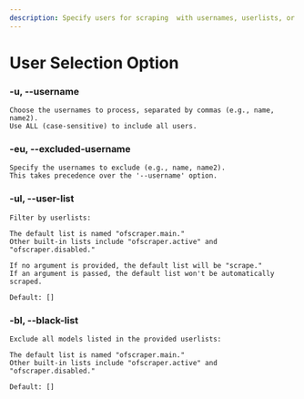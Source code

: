 ```yaml
---
description: Specify users for scraping  with usernames, userlists, or blacklists
---
```


# User Selection Option

### -u, --username

```
Choose the usernames to process, separated by commas (e.g., name, name2). 
Use ALL (case-sensitive) to include all users.
```



### -eu, --excluded-username

```
Specify the usernames to exclude (e.g., name, name2). 
This takes precedence over the '--username' option.
```



### -ul, --user-list

```
Filter by userlists:

The default list is named "ofscraper.main." 
Other built-in lists include "ofscraper.active" and "ofscraper.disabled."

If no argument is provided, the default list will be "scrape." 
If an argument is passed, the default list won't be automatically scraped.
```

```
Default: []
```

### -bl, --black-list

```
Exclude all models listed in the provided userlists:

The default list is named "ofscraper.main." 
Other built-in lists include "ofscraper.active" and "ofscraper.disabled."
```

```
Default: []
```

